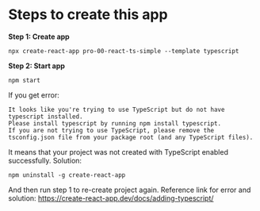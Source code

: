 # Steps to create this app
__Step 1: Create app__
``` 
npx create-react-app pro-00-react-ts-simple --template typescript
```

__Step 2: Start app__
```
npm start 
```

If you get error:
``` 
It looks like you're trying to use TypeScript but do not have typescript installed.
Please install typescript by running npm install typescript.
If you are not trying to use TypeScript, please remove the tsconfig.json file from your package root (and any TypeScript files).
```
It means that your project was not created with TypeScript enabled successfully.
Solution:
``` 
npm uninstall -g create-react-app
```
And then run step 1 to re-create project again.
Reference link for error and solution: https://create-react-app.dev/docs/adding-typescript/ 
